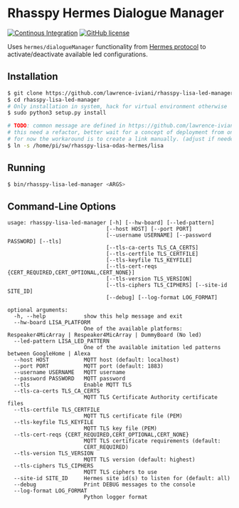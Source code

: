 # Rhasspy Hermes Dialogue Manager

[![Continous Integration](https://github.com/rhasspy/rhasspy-lisa-led-manager/workflows/Tests/badge.svg)](https://github.com/rhasspy/rhasspy-lisa-led-manager/actions)
[![GitHub license](https://img.shields.io/github/license/rhasspy/rhasspy-lisa-led-manager.svg)](https://github.com/rhasspy/rhasspy-lisa-led-manager/blob/master/LICENSE)

Uses `hermes/dialogueManager` functionality from [Hermes protocol](https://docs.snips.ai/reference/hermes) to activate/deactivate available led configurations.

## Installation

```bash
$ git clone https://github.com/lawrence-iviani/rhasspy-lisa-led-manager
$ cd rhasspy-lisa-led-manager
# Only installation in system, hack for virtual environment otherwise
$ sudo python3 setup.py install

# TODO: common message are defined in https://github.com/lawrence-iviani/rhasspy-lisa-odas-hermes/tree/master/lisa
# this need a refactor, better wait for a concept of deployment from one point (e.g. repository lisa with git links)
# for now the workaround is to create a link manually. (adjust if needed the path)
$ ln -s /home/pi/sw/rhasspy-lisa-odas-hermes/lisa
```

## Running

```bash
$ bin/rhasspy-lisa-led-manager <ARGS>
```

## Command-Line Options

```
usage: rhasspy-lisa-led-manager [-h] [--hw-board] [--led-pattern]
                               [--host HOST] [--port PORT] 
                               [--username USERNAME] [--password PASSWORD] [--tls]
                               [--tls-ca-certs TLS_CA_CERTS]
                               [--tls-certfile TLS_CERTFILE]
                               [--tls-keyfile TLS_KEYFILE]
                               [--tls-cert-reqs {CERT_REQUIRED,CERT_OPTIONAL,CERT_NONE}]
                               [--tls-version TLS_VERSION]
                               [--tls-ciphers TLS_CIPHERS] [--site-id SITE_ID]
                               [--debug] [--log-format LOG_FORMAT]

optional arguments:
  -h, --help            show this help message and exit
  --hw-board LISA_PLATFORM
                        One of the available platforms: Respeaker4MicArray | Respeaker4MicArray | DummyBoard (No led)
  --led-pattern LISA_LED_PATTERN
                        One of the available imitation led patterns between GoogleHome | Alexa
  --host HOST           MQTT host (default: localhost)
  --port PORT           MQTT port (default: 1883)
  --username USERNAME   MQTT username
  --password PASSWORD   MQTT password
  --tls                 Enable MQTT TLS
  --tls-ca-certs TLS_CA_CERTS
                        MQTT TLS Certificate Authority certificate files
  --tls-certfile TLS_CERTFILE
                        MQTT TLS certificate file (PEM)
  --tls-keyfile TLS_KEYFILE
                        MQTT TLS key file (PEM)
  --tls-cert-reqs {CERT_REQUIRED,CERT_OPTIONAL,CERT_NONE}
                        MQTT TLS certificate requirements (default:
                        CERT_REQUIRED)
  --tls-version TLS_VERSION
                        MQTT TLS version (default: highest)
  --tls-ciphers TLS_CIPHERS
                        MQTT TLS ciphers to use
  --site-id SITE_ID     Hermes site id(s) to listen for (default: all)
  --debug               Print DEBUG messages to the console
  --log-format LOG_FORMAT
                        Python logger format
```
